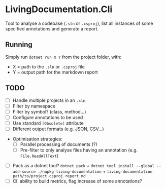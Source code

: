 # LivingDocumentation.Cli

Tool to analyse a codebase (`.sln` or `.csproj`), list all instances of some specified annotations and generate a report.

## Running

Simply run `dotnet run X Y` from the project folder, with:
- X = path to the `.sln` or `.csproj` file
- Y = output path for the markdown report

## TODO

- [ ] Handle multiple projects in an `.sln`
- [ ] Filter by namespace
- [ ] Filter by symbol? (class, method...)
- [ ] Configure annotations to be used
- [ ] Use standard `[Obsolete]` attribute
- [ ] Different output formats (e.g. JSON, CSV...)
- Optimisation strategies:
  - [ ] Parallel processing of documents (?)
  - [ ] Pre-filter to only analyse files having an annotation (e.g. `File.ReadAllText`)
- [ ] Pack as a dotnet tool? `dotnet pack` + `dotnet tool install --global --add-source ./nupkg living-documentation` + `living-documentation path/to/project.csproj report.md`
- [ ] CI: ability to build metrics, flag increase of some annotations?
